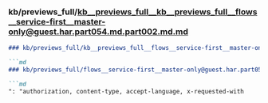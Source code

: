 ### kb/previews_full/kb__previews_full__kb__previews_full__flows__service-first__master-only@guest.har.part054.md.part002.md.md

```md
### kb/previews_full/kb__previews_full__flows__service-first__master-only@guest.har.part054.md.part002.md

```md
### kb/previews_full/flows__service-first__master-only@guest.har.part054.md (part 002)

```md
": "authorization, content-type, accept-language, x-requested-with
```

```

```

```
